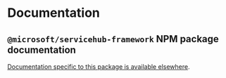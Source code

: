 # Documentation

## `@microsoft/servicehub-framework` NPM package documentation

[Documentation specific to this package is available elsewhere](../src/servicebroker-npm/doc/index.md).
